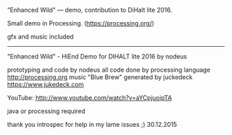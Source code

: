 "Enhanced Wild" — demo, contribution to DiHalt lite 2016.

Small demo in Processing. (https://processing.org/)

gfx and music included

---------------------------------------------------------

"Enhanced Wild" - HiEnd Demo
for DIHALT lite 2016 by nodeus

prototyping and code by nodeus
all code done by processing language
http://processing.org
music "Blue Brew" generated by juckedeck
https://www.jukedeck.com

YouTube: http://www.youtube.com/watch?v=aYCpjuoipTA

java or processing required

thank you introspec for help in my lame issues ;)
30.12.2015
